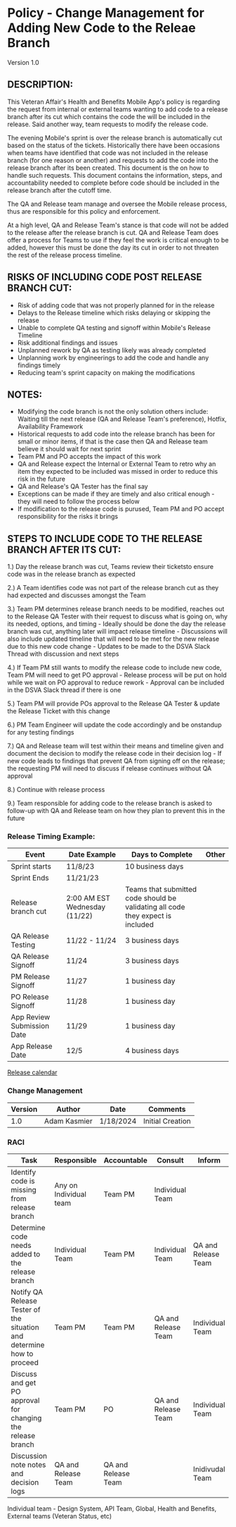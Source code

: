 # Policy - Change Management for Adding New Code to the Releae Branch
Version 1.0

## DESCRIPTION: 

This Veteran Affair's Health and Benefits Mobile App's policy is regarding the request from internal or external teams wanting to add code to a release branch after its cut which contains the code the will be included in the release. Said another way, team requests to modify the release code. 

The evening Mobile's sprint is over the release branch is automatically cut based on the status of the tickets. Historically there have been occasions when teams have identified that code was not included in the release branch (for one reason or another) and requests to add the code into the release branch after its been created. This document is the on how to handle such requests. This document contains the information, steps, and accountability needed to complete before code should be included in the release branch after the cutoff time.

The QA and Release team manage and oversee the Mobile release process, thus are responsible for this policy and enforcement. 

At a high level, QA and Release Team's stance is that code will not be added to the release after the release branch is cut. QA and Release Team does offer a process for Teams to use if they feel the work is critical enough to be added, however this must be done the day its cut in order to not threaten the rest of the release process timeline. 

## RISKS OF INCLUDING CODE POST RELEASE BRANCH CUT: 
 - Risk of adding code that was not properly planned for in the release
 - Delays to the Release timeline which risks delaying or skipping the release
 - Unable to complete QA testing and signoff within Mobile's Release Timeline
 - Risk additional findings and issues 
 - Unplanned rework by QA as testing likely was already completed 
 - Unplanning work by engineerings to add the code and handle any findings timely
 - Reducing team's sprint capacity on making the modifications 

## NOTES:
 - Modifying the code branch is not the only solution others include: Waiting till the next release (QA and Release Team's preference), Hotfix, Availability Framework 
 - Historical requests to add code into the release branch has been for small or minor items, if that is the case then QA and Release team believe it should wait for next sprint
 - Team PM and PO accepts the impact of this work 
 - QA and Release expect the Internal or External Team to retro why an item they expected to be included was missed in order to reduce this risk in the future
 - QA and Release's QA Tester has the final say
 - Exceptions can be made if they are timely and also critical enough - they will need to follow the process below
 - If modification to the release code is purused, Team PM and PO accept responsibility for the risks it brings 


## STEPS TO INCLUDE CODE TO THE RELEASE BRANCH AFTER ITS CUT: 
1.) Day the release branch was cut, Teams review their ticketsto ensure code was in the release branch as expected

2.) A Team identifies code was not part of the release branch cut as they had expected and discusses amongst the Team

3.) Team PM determines release branch needs to be modified, reaches out to the Release QA Tester with their request to discuss what is going on, why its needed, options, and timing
    - Ideally should be done the day the release branch was cut, anything later will impact release timeline
    - Discussions will also include updated timeline that will need to be met for the new release due to this new code change 
    - Updates to be made to the DSVA Slack Thread with discussion and next steps 
    
4.) If Team PM still wants to modify the release code to include new code, Team PM will need to get PO approval 
    - Release process will be put on hold while we wait on PO approval to reduce rework
    - Approval can be included in the DSVA Slack thread if there is one 

5.) Team PM will provide POs approval to the Release QA Tester & update the Release Ticket with this change 

6.) PM Team Engineer will update the code accordingly and be onstandup for any testing findings 

7.) QA and Release team will test within their means and timeline given and document the decision to modify the release code in their decision log 
    - If new code leads to findings that prevent QA from signing off on the release; the requesting PM will need to discuss if release continues without QA approval 

8.) Continue with release process

9.) Team responsible for adding code to the release branch is asked to follow-up with QA and Release team on how they plan to prevent this in the future 

### Release Timing Example: 
| Event | Date Example | Days to Complete | Other |
| ----- | ----- | ---- | ----- |
| Sprint starts | 11/8/23 | 10 business days | |
| Sprint Ends | 11/21/23 |  |
| Release branch cut | 2:00 AM EST Wednesday (11/22) | Teams that submitted code should be validating all code they expect is included | 
| QA Release Testing | 11/22 - 11/24  | 3 business days | | 
| QA Release Signoff | 11/24 | 3 business days |  | 
| PM Release Signoff | 11/27 | 1 business day | | 
| PO Release Signoff | 11/28 | 1 business day | | 
| App Review Submission Date | 11/29 | 1 business day | | 
| App Release Date | 12/5 | 4 business days | |
[Release calendar](https://docs.google.com/spreadsheets/d/14jYcB3zhib3T9jyQjNpsfPLkAAqhLdAhXBPUQtsodgI/edit#gid=604215796)


### Change Management
|Version | Author | Date | Comments |
|----- |------- | -------| ------ | 
| 1.0 | Adam Kasmier | 1/18/2024 | Initial Creation |


### RACI 

| Task | Responsible | Accountable | Consult | Inform |
| ----- | ----- | ----- | ----- |  ----- |
| Identify code is missing from release branch | Any on Individual team | Team PM | Individual Team | | 
| Determine code needs added to the release branch | Individual Team | Team PM | Individual Team | QA and Release Team |
| Notify QA Release Tester of the situation and determine how to proceed | Team PM | Team PM | QA and Release Team | Individual Team | 
| Discuss and get PO approval for changing the release branch | Team PM | PO | QA and Release Team | Individual Team | 
| Discussion note notes and decision logs | QA and Release Team | QA and Release Team| | Inidivudal Team | 

Individual team - Design System, API Team, Global, Health and Benefits, External teams (Veteran Status, etc) 













